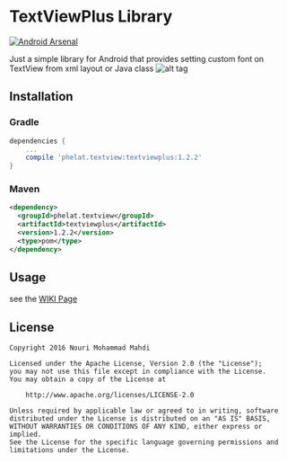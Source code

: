 # TextViewPlus Library
[![Android Arsenal](https://img.shields.io/badge/Android%20Arsenal-TextViewPlus-red.svg?style=flat-square)]()

Just a simple library for Android that provides setting custom font on TextView from xml layout or Java class
![alt tag](https://github.com/PHELAT/TextViewPlus/blob/master/screenshot/screenshot.png)

## Installation
### Gradle
```groovy
dependencies {
    ...
    compile 'phelat.textview:textviewplus:1.2.2'
}
```
### Maven
```xml
<dependency>
  <groupId>phelat.textview</groupId>
  <artifactId>textviewplus</artifactId>
  <version>1.2.2</version>
  <type>pom</type>
</dependency>
```

## Usage
see the [WIKI Page](https://github.com/PHELAT/TextViewPlus/wiki)

## License
```
Copyright 2016 Nouri Mohammad Mahdi

Licensed under the Apache License, Version 2.0 (the "License");
you may not use this file except in compliance with the License.
You may obtain a copy of the License at

    http://www.apache.org/licenses/LICENSE-2.0
    
Unless required by applicable law or agreed to in writing, software
distributed under the License is distributed on an "AS IS" BASIS,
WITHOUT WARRANTIES OR CONDITIONS OF ANY KIND, either express or implied.
See the License for the specific language governing permissions and
limitations under the License.
```

